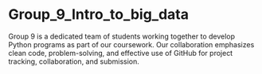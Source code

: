 # Group_9_Intro_to_big_data
Group 9 is a dedicated team of students working together to develop Python programs as part of our coursework. Our collaboration emphasizes clean code, problem-solving, and effective use of GitHub for project tracking, collaboration, and submission.
